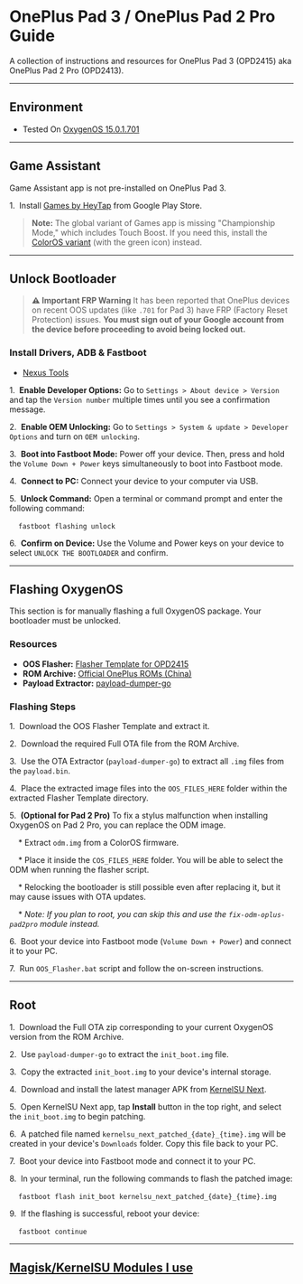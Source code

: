 # OnePlus Pad 3 / OnePlus Pad 2 Pro Guide

A collection of instructions and resources for OnePlus Pad 3 (OPD2415) aka OnePlus Pad 2 Pro (OPD2413).

---

## **Environment**

* Tested On [OxygenOS 15.0.1.701](https://community.oneplus.com/thread/1924865591823302663)

---

## **Game Assistant**

Game Assistant app is not pre-installed on OnePlus Pad 3.

1.  Install [Games by HeyTap](https://play.google.com/store/apps/details?id=com.oplus.games) from Google Play Store.

> **Note:** The global variant of Games app is missing "Championship Mode," which includes Touch Boost. If you need this, install the [ColorOS variant](https://www.apkmirror.com/apk/heytap/oneplus-games-3) (with the green icon) instead.

---

## **Unlock Bootloader**

> **⚠️ Important FRP Warning**
> It has been reported that OnePlus devices on recent OOS updates (like `.701` for Pad 3) have FRP (Factory Reset Protection) issues. **You must sign out of your Google account from the device before proceeding to avoid being locked out.**

### **Install Drivers, ADB & Fastboot**

* [Nexus Tools](https://github.com/corbindavenport/nexus-tools)

1.  **Enable Developer Options:** Go to `Settings > About device > Version` and tap the `Version number` multiple times until you see a confirmation message.

2.  **Enable OEM Unlocking:** Go to `Settings > System & update > Developer Options` and turn on `OEM unlocking`.

3.  **Boot into Fastboot Mode:** Power off your device. Then, press and hold the `Volume Down + Power` keys simultaneously to boot into Fastboot mode.

4.  **Connect to PC:** Connect your device to your computer via USB.

5.  **Unlock Command:** Open a terminal or command prompt and enter the following command:

    <code>fastboot flashing unlock</code>

6.  **Confirm on Device:** Use the Volume and Power keys on your device to select `UNLOCK THE BOOTLOADER` and confirm.

---

## **Flashing OxygenOS**

This section is for manually flashing a full OxygenOS package. Your bootloader must be unlocked.

### **Resources**
* **OOS Flasher:** [Flasher Template for OPD2415](https://github.com/jjhitel/My-OnePlus-Pad3-Setup/raw/refs/heads/main/OPD2415_OOS%20Flasher_v1.0.zip)
* **ROM Archive:** [Official OnePlus ROMs (China)](https://yun.daxiaamu.com/OnePlus_Roms/%E4%B8%80%E5%8A%A0OnePlus%20Pad%202%20Pro/)
* **Payload Extractor:** [payload-dumper-go](https://github.com/ssut/payload-dumper-go)

### **Flashing Steps**

1.  Download the OOS Flasher Template and extract it.

2.  Download the required Full OTA file from the ROM Archive.

3.  Use the OTA Extractor (`payload-dumper-go`) to extract all `.img` files from the `payload.bin`.

4.  Place the extracted image files into the `OOS_FILES_HERE` folder within the extracted Flasher Template directory.

5.  **(Optional for Pad 2 Pro)** To fix a stylus malfunction when installing OxygenOS on Pad 2 Pro, you can replace the ODM image.

    * Extract `odm.img` from a ColorOS firmware.

    * Place it inside the `COS_FILES_HERE` folder. You will be able to select the ODM when running the flasher script.

    * Relocking the bootloader is still possible even after replacing it, but it may cause issues with OTA updates.

    * *Note: If you plan to root, you can skip this and use the `fix-odm-oplus-pad2pro` module instead.*

6.  Boot your device into Fastboot mode (`Volume Down + Power`) and connect it to your PC.

7.  Run `OOS_Flasher.bat` script and follow the on-screen instructions.

---

## **Root**

1.  Download the Full OTA zip corresponding to your current OxygenOS version from the ROM Archive.

2.  Use `payload-dumper-go` to extract the `init_boot.img` file.

3.  Copy the extracted `init_boot.img` to your device's internal storage.

4.  Download and install the latest manager APK from [KernelSU Next](https://github.com/KernelSU-Next/KernelSU-Next).

5.  Open KernelSU Next app, tap **Install** button in the top right, and select the `init_boot.img` to begin patching.

6.  A patched file named `kernelsu_next_patched_{date}_{time}.img` will be created in your device's `Downloads` folder. Copy this file back to your PC.

7.  Boot your device into Fastboot mode and connect it to your PC.

8.  In your terminal, run the following commands to flash the patched image:

    ```fastboot flash init_boot kernelsu_next_patched_{date}_{time}.img```

9.  If the flashing is successful, reboot your device:

    ```fastboot continue```

---

## **[Magisk/KernelSU Modules I use](./MODULES.md)**
